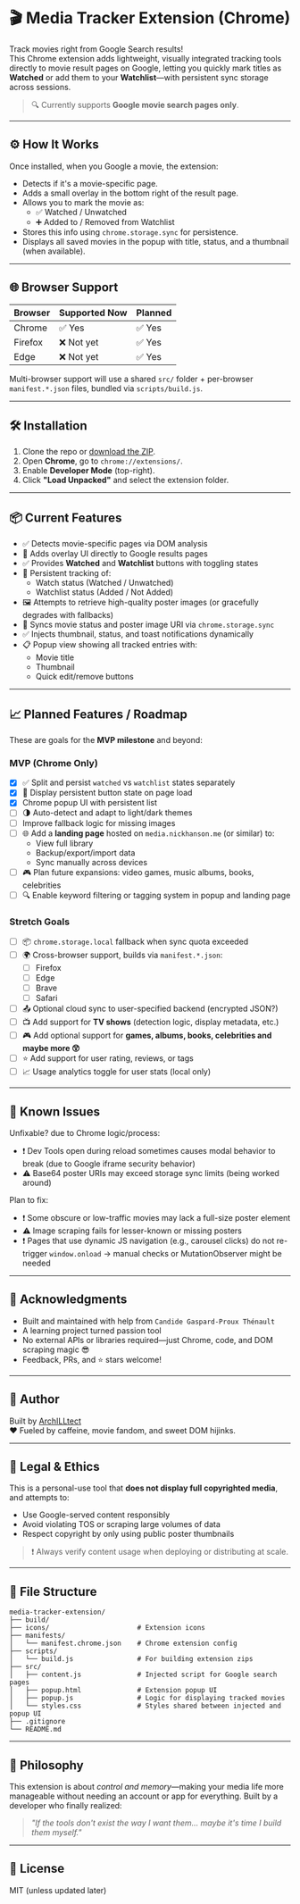 # 🎬 Media Tracker Extension (Chrome)

Track movies right from Google Search results!  
This Chrome extension adds lightweight, visually integrated tracking tools directly to movie result pages on Google, letting you quickly mark titles as **Watched** or add them to your **Watchlist**—with persistent sync storage across sessions.

> 🔍 Currently supports **Google movie search pages only**.

---

## ⚙️ How It Works

Once installed, when you Google a movie, the extension:

-   Detects if it's a movie-specific page.
-   Adds a small overlay in the bottom right of the result page.
-   Allows you to mark the movie as:
    -   ✅ Watched / Unwatched
    -   ➕ Added to / Removed from Watchlist
-   Stores this info using `chrome.storage.sync` for persistence.
-   Displays all saved movies in the popup with title, status, and a thumbnail (when available).

---

## 🌐 Browser Support

| Browser | Supported Now | Planned |
| ------- | ------------- | ------- |
| Chrome  | ✅ Yes        | ✅ Yes  |
| Firefox | ❌ Not yet    | ✅ Yes  |
| Edge    | ❌ Not yet    | ✅ Yes  |

Multi-browser support will use a shared `src/` folder + per-browser `manifest.*.json` files, bundled via `scripts/build.js`.

---

## 🛠️ Installation

1. Clone the repo or [download the ZIP](https://github.com/YOUR_USERNAME/media-tracker-extension).
2. Open **Chrome**, go to `chrome://extensions/`.
3. Enable **Developer Mode** (top-right).
4. Click **"Load Unpacked"** and select the extension folder.

---

## 📦 Current Features

-   ✅ Detects movie-specific pages via DOM analysis
-   🎯 Adds overlay UI directly to Google results pages
-   ✅ Provides **Watched** and **Watchlist** buttons with toggling states
-   📌 Persistent tracking of:
    -   Watch status (Watched / Unwatched)
    -   Watchlist status (Added / Not Added)
-   🖼 Attempts to retrieve high-quality poster images (or gracefully degrades with fallbacks)
-   🔁 Syncs movie status and poster image URI via `chrome.storage.sync`
-   ✅ Injects thumbnail, status, and toast notifications dynamically
-   📋 Popup view showing all tracked entries with:
    -   Movie title
    -   Thumbnail
    -   Quick edit/remove buttons

---

## 📈 Planned Features / Roadmap

These are goals for the **MVP milestone** and beyond:

### MVP (Chrome Only)

-   [x] ✅ Split and persist `watched` vs `watchlist` states separately
-   [x] 🔄 Display persistent button state on page load
-   [x] Chrome popup UI with persistent list
-   [ ] 🌗 Auto-detect and adapt to light/dark themes
-   [ ] Improve fallback logic for missing images
-   [ ] 🌐 Add a **landing page** hosted on `media.nickhanson.me` (or similar) to:
    -   View full library
    -   Backup/export/import data
    -   Sync manually across devices
-   [ ] 🎮 Plan future expansions: video games, music albums, books, celebrities
-   [ ] 🔍 Enable keyword filtering or tagging system in popup and landing page

### Stretch Goals

-   [ ] 📦 `chrome.storage.local` fallback when sync quota exceeded
-   [ ] 🌍 Cross-browser support, builds via `manifest.*.json`:
    -   [ ] Firefox
    -   [ ] Edge
    -   [ ] Brave
    -   [ ] Safari
-   [ ] 📤 Optional cloud sync to user-specified backend (encrypted JSON?)
-   [ ] 📺 Add support for **TV shows** (detection logic, display metadata, etc.)
-   [ ] 🎮 Add optional support for **games, albums, books, celebrities and maybe more 😲**
-   [ ] ⭐ Add support for user rating, reviews, or tags
-   [ ] 📈 Usage analytics toggle for user stats (local only)

---

## 🐞 Known Issues

Unfixable? due to Chrome logic/process:

-   ❗ Dev Tools open during reload sometimes causes modal behavior to break (due to Google iframe security behavior)
-   ⚠ Base64 poster URIs may exceed storage sync limits (being worked around)

Plan to fix:

-   ❗ Some obscure or low-traffic movies may lack a full-size poster element
-   ⚠ Image scraping fails for lesser-known or missing posters
-   ❗ Pages that use dynamic JS navigation (e.g., carousel clicks) do not re-trigger `window.onload` → manual checks or MutationObserver might be needed

---

## 💬 Acknowledgments

-   Built and maintained with help from `Candide Gaspard-Proux Thénault`
-   A learning project turned passion tool
-   No external APIs or libraries required—just Chrome, code, and DOM scraping magic 😎
-   Feedback, PRs, and ⭐ stars welcome!

---

## 💬 Author

Built by [ArchILLtect](https://github.com/ArchILLtect)  
❤️ Fueled by caffeine, movie fandom, and sweet DOM hijinks.

---

## 📜 Legal & Ethics

This is a personal-use tool that **does not display full copyrighted media**, and attempts to:

-   Use Google-served content responsibly
-   Avoid violating TOS or scraping large volumes of data
-   Respect copyright by only using public poster thumbnails

> ❗ Always verify content usage when deploying or distributing at scale.

---

## 📁 File Structure

```text
media-tracker-extension/
├── build/
├── icons/                      # Extension icons
├── manifests/
│   └── manifest.chrome.json    # Chrome extension config
├── scripts/
│   └── build.js                # For building extension zips
├── src/
│   ├── content.js              # Injected script for Google search pages
│   ├── popup.html              # Extension popup UI
│   ├── popup.js                # Logic for displaying tracked movies
│   └── styles.css              # Styles shared between injected and popup UI
├── .gitignore
└── README.md
```

---

## 🧠 Philosophy

This extension is about _control and memory_—making your media life more manageable without needing an account or app for everything. Built by a developer who finally realized:

> _"If the tools don't exist the way I want them… maybe it's time I build them myself."_

---

## 📌 License

MIT (unless updated later)
